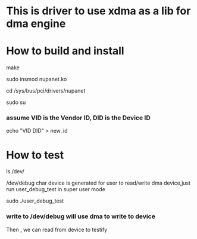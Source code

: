 # This is driver to use xdma as a lib for dma engine

# How to build and install

make 

sudo insmod nupanet.ko

cd /sys/bus/pci/drivers/nupanet

sudo su

### assume VID is the Vendor ID, DID is the Device ID

echo "VID DID" > new_id

# How to test
ls /dev/

/dev/debug char device is generated for user to read/write dma device,just run user_debug_test in super user mode

sudo ./user_debug_test

### write to /dev/debug will use dma to write to device

Then , we can read from device to testify
